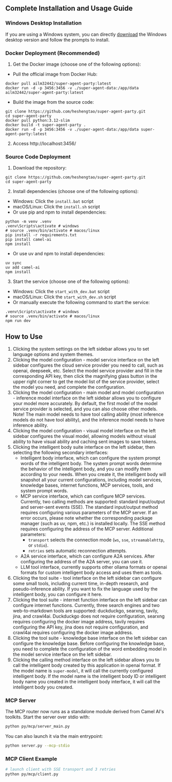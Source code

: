 ## Complete Installation and Usage Guide

### Windows Desktop Installation

If you are using a Windows system, you can directly [download](https://github.com/heshengtao/super-agent-party/releases/download/v0.1.1/Super.Agent.Party-Setup-0.1.1.exe) the Windows desktop version and follow the prompts to install.

### Docker Deployment (Recommended)

1. Get the Docker image (choose one of the following options):
- Pull the official image from Docker Hub:
```shell
docker pull ailm32442/super-agent-party:latest
docker run -d -p 3456:3456 -v ./super-agent-data:/app/data ailm32442/super-agent-party:latest
```

- Build the image from the source code:
```shell
git clone https://github.com/heshengtao/super-agent-party.git
cd super-agent-party
docker pull python:3.12-slim 
docker build -t super-agent-party . 
docker run -d -p 3456:3456 -v ./super-agent-data:/app/data super-agent-party:latest
```

2. Access http://localhost:3456/

### Source Code Deployment

1. Download the repository:
```shell
git clone https://github.com/heshengtao/super-agent-party.git
cd super-agent-party
```

2. Install dependencies (choose one of the following options):
- Windows: Click the `install.bat` script
- macOS/Linux: Click the `install.sh` script
- Or use pip and npm to install dependencies:
```shell
python -m venv .venv
.venv\Scripts\activate # windows
# source .venv/bin/activate # macos/linux
pip install -r requirements.txt
pip install camel-ai
npm install
```
- Or use uv and npm to install dependencies:
```shell
uv sync
uv add camel-ai
npm install
```

3. Start the service (choose one of the following options):
- Windows: Click the `start_with_dev.bat` script
- macOS/Linux: Click the `start_with_dev.sh` script
- Or manually execute the following command to start the service:
```shell
.venv\Scripts\activate # windows
# source .venv/bin/activate # macos/linux
npm run dev
```

## How to Use
1. Clicking the system settings on the left sidebar allows you to set language options and system themes.
2. Clicking the model configuration - model service interface on the left sidebar configures the cloud service provider you need to call, such as openai, deepseek, etc. Select the model service provider and fill in the corresponding API key, then click the magnifying glass button in the upper right corner to get the model list of the service provider, select the model you need, and complete the configuration.
3. Clicking the model configuration - main model and model configuration - inference model interface on the left sidebar allows you to configure your model more accurately. By default, the first model of the model service provider is selected, and you can also choose other models. Note! The main model needs to have tool calling ability (most inference models do not have tool ability), and the inference model needs to have inference ability.
4. Clicking the model configuration - visual model interface on the left sidebar configures the visual model, allowing models without visual ability to have visual ability and caching sent images to save tokens.
5. Clicking the intelligent body suite interface on the left sidebar, then selecting the following secondary interfaces:
    - Intelligent body interface, which can configure the system prompt words of the intelligent body. The system prompt words determine the behavior of the intelligent body, and you can modify them according to your needs. When you create it, the intelligent body will snapshot all your current configurations, including model services, knowledge bases, internet functions, MCP services, tools, and system prompt words.
    - MCP service interface, which can configure MCP services. Currently, two calling methods are supported: standard input/output and server-sent events (SSE). The standard input/output method requires configuring various parameters of the MCP server. If an error occurs, please note whether the corresponding package manager (such as uv, npm, etc.) is installed locally. The SSE method requires configuring the address of the MCP server.
      Additional parameters:
        - `transport` selects the connection mode (`ws`, `sse`, `streamablehttp`, or `stdio`).
        - `retries` sets automatic reconnection attempts.
    - A2A service interface, which can configure A2A services. After configuring the address of the A2A server, you can use it.
    - LLM tool interface, currently supports other ollama formats or openai formats for custom intelligent body access and uses them as tools.
6. Clicking the tool suite - tool interface on the left sidebar can configure some small tools, including current time, in-depth research, and pseudo-inference ability. If you want to fix the language used by the intelligent body, you can configure it here.
7. Clicking the tool suite - internet function interface on the left sidebar can configure internet functions. Currently, three search engines and two web-to-markdown tools are supported: duckduckgo, searxng, tavily, jina, and crawl4ai. Duckduckgo does not require configuration, searxng requires configuring the docker image address, tavily requires configuring the API key, jina does not require configuration, and crawl4ai requires configuring the docker image address.
8. Clicking the tool suite - knowledge base interface on the left sidebar can configure the knowledge base. Before configuring the knowledge base, you need to complete the configuration of the word embedding model in the model service interface on the left sidebar.
9. Clicking the calling method interface on the left sidebar allows you to call the intelligent body created by this application in openai format. If the model name is `super-model`, it will call the currently configured intelligent body. If the model name is the intelligent body ID or intelligent body name you created in the intelligent body interface, it will call the intelligent body you created.

### MCP Server

The MCP router now runs as a standalone module derived from Camel AI's toolkits.
Start the server over stdio with:

```bash
python py/mcp/server_main.py
```

You can also launch it via the main entrypoint:

```bash
python server.py --mcp-stdio
```

### MCP Client Example

```bash
# launch client with SSE transport and 3 retries
python py/mcp/client.py
```

